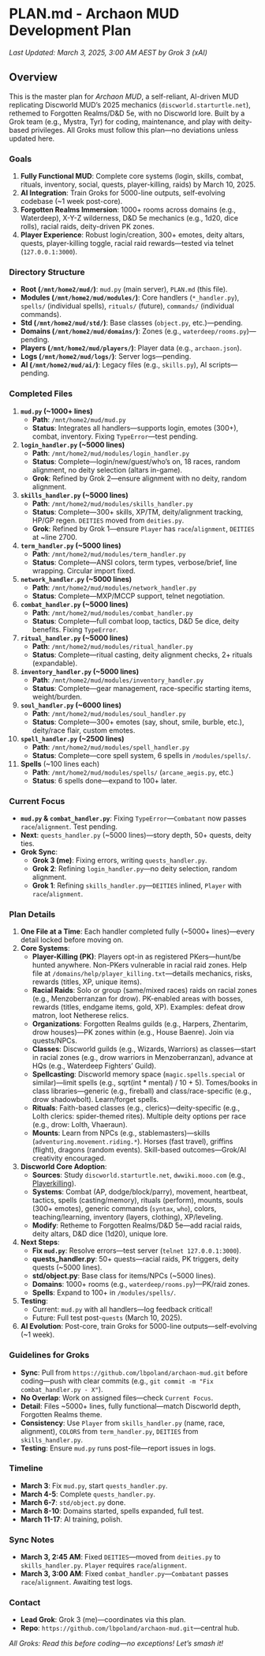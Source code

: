 # PLAN.md - Archaon MUD Development Plan
*Last Updated: March 3, 2025, 3:00 AM AEST by Grok 3 (xAI)*

## Overview
This is the master plan for *Archaon MUD*, a self-reliant, AI-driven MUD replicating Discworld MUD’s 2025 mechanics (`discworld.starturtle.net`), rethemed to Forgotten Realms/D&D 5e, with no Discworld lore. Built by a Grok team (e.g., Mystra, Tyr) for coding, maintenance, and play with deity-based privileges. All Groks must follow this plan—no deviations unless updated here.

### Goals
1. **Fully Functional MUD**: Complete core systems (login, skills, combat, rituals, inventory, social, quests, player-killing, raids) by March 10, 2025.
2. **AI Integration**: Train Groks for 5000-line outputs, self-evolving codebase (~1 week post-core).
3. **Forgotten Realms Immersion**: 1000+ rooms across domains (e.g., Waterdeep), X-Y-Z wilderness, D&D 5e mechanics (e.g., 1d20, dice rolls), racial raids, deity-driven PK zones.
4. **Player Experience**: Robust login/creation, 300+ emotes, deity altars, quests, player-killing toggle, racial raid rewards—tested via telnet (`127.0.0.1:3000`).

### Directory Structure
- **Root (`/mnt/home2/mud/`)**: `mud.py` (main server), `PLAN.md` (this file).
- **Modules (`/mnt/home2/mud/modules/`)**: Core handlers (`*_handler.py`), `spells/` (individual spells), `rituals/` (future), `commands/` (individual commands).
- **Std (`/mnt/home2/mud/std/`)**: Base classes (`object.py`, etc.)—pending.
- **Domains (`/mnt/home2/mud/domains/`)**: Zones (e.g., `waterdeep/rooms.py`)—pending.
- **Players (`/mnt/home2/mud/players/`)**: Player data (e.g., `archaon.json`).
- **Logs (`/mnt/home2/mud/logs/`)**: Server logs—pending.
- **AI (`/mnt/home2/mud/ai/`)**: Legacy files (e.g., `skills.py`), AI scripts—pending.

### Completed Files
1. **`mud.py` (~1000+ lines)**  
   - **Path**: `/mnt/home2/mud/mud.py`
   - **Status**: Integrates all handlers—supports login, emotes (300+), combat, inventory. Fixing `TypeError`—test pending.
2. **`login_handler.py` (~5000 lines)**  
   - **Path**: `/mnt/home2/mud/modules/login_handler.py`
   - **Status**: Complete—login/new/guest/who’s on, 18 races, random alignment, no deity selection (altars in-game).
   - **Grok**: Refined by Grok 2—ensure alignment with no deity, random alignment.
3. **`skills_handler.py` (~5000 lines)**  
   - **Path**: `/mnt/home2/mud/modules/skills_handler.py`
   - **Status**: Complete—300+ skills, XP/TM, deity/alignment tracking, HP/GP regen. `DEITIES` moved from `deities.py`.
   - **Grok**: Refined by Grok 1—ensure `Player` has `race`/`alignment`, `DEITIES` at ~line 2700.
4. **`term_handler.py` (~5000 lines)**  
   - **Path**: `/mnt/home2/mud/modules/term_handler.py`
   - **Status**: Complete—ANSI colors, term types, verbose/brief, line wrapping. Circular import fixed.
5. **`network_handler.py` (~5000 lines)**  
   - **Path**: `/mnt/home2/mud/modules/network_handler.py`
   - **Status**: Complete—MXP/MCCP support, telnet negotiation.
6. **`combat_handler.py` (~5000 lines)**  
   - **Path**: `/mnt/home2/mud/modules/combat_handler.py`
   - **Status**: Complete—full combat loop, tactics, D&D 5e dice, deity benefits. Fixing `TypeError`.
7. **`ritual_handler.py` (~5000 lines)**  
   - **Path**: `/mnt/home2/mud/modules/ritual_handler.py`
   - **Status**: Complete—ritual casting, deity alignment checks, 2+ rituals (expandable).
8. **`inventory_handler.py` (~5000 lines)**  
   - **Path**: `/mnt/home2/mud/modules/inventory_handler.py`
   - **Status**: Complete—gear management, race-specific starting items, weight/burden.
9. **`soul_handler.py` (~6000 lines)**  
   - **Path**: `/mnt/home2/mud/modules/soul_handler.py`
   - **Status**: Complete—300+ emotes (say, shout, smile, burble, etc.), deity/race flair, custom emotes.
10. **`spell_handler.py` (~2500 lines)**  
    - **Path**: `/mnt/home2/mud/modules/spell_handler.py`
    - **Status**: Complete—core spell system, 6 spells in `/modules/spells/`.
11. **Spells** (~100 lines each)  
    - **Path**: `/mnt/home2/mud/modules/spells/` (`arcane_aegis.py`, etc.)
    - **Status**: 6 spells done—expand to 100+ later.

### Current Focus
- **`mud.py` & `combat_handler.py`**: Fixing `TypeError`—`Combatant` now passes `race`/`alignment`. Test pending.
- **Next**: `quests_handler.py` (~5000 lines)—story depth, 50+ quests, deity ties.
- **Grok Sync**:
  - **Grok 3 (me)**: Fixing errors, writing `quests_handler.py`.
  - **Grok 2**: Refining `login_handler.py`—no deity selection, random alignment.
  - **Grok 1**: Refining `skills_handler.py`—`DEITIES` inlined, `Player` with `race`/`alignment`.

### Plan Details
1. **One File at a Time**: Each handler completed fully (~5000+ lines)—every detail locked before moving on.
2. **Core Systems**:
   - **Player-Killing (PK)**: Players opt-in as registered PKers—hunt/be hunted anywhere. Non-PKers vulnerable in racial raid zones. Help file at `/domains/help/player_killing.txt`—details mechanics, risks, rewards (titles, XP, unique items).
   - **Racial Raids**: Solo or group (same/mixed races) raids on racial zones (e.g., Menzoberranzan for drow). PK-enabled areas with bosses, rewards (titles, endgame items, gold, XP). Examples: defeat drow matron, loot Netherese relics.
   - **Organizations**: Forgotten Realms guilds (e.g., Harpers, Zhentarim, drow houses)—PK zones within (e.g., House Baenre). Join via quests/NPCs.
   - **Classes**: Discworld guilds (e.g., Wizards, Warriors) as classes—start in racial zones (e.g., drow warriors in Menzoberranzan), advance at HQs (e.g., Waterdeep Fighters’ Guild).
   - **Spellcasting**: Discworld memory space (`magic.spells.special` or similar)—limit spells (e.g., sqrt(int * mental) / 10 + 5). Tomes/books in class libraries—generic (e.g., fireball) and class/race-specific (e.g., drow shadowbolt). Learn/forget spells.
   - **Rituals**: Faith-based classes (e.g., clerics)—deity-specific (e.g., Lolth clerics: spider-themed rites). Multiple deity options per race (e.g., drow: Lolth, Vhaeraun).
   - **Mounts**: Learn from NPCs (e.g., stablemasters)—skills (`adventuring.movement.riding.*`). Horses (fast travel), griffins (flight), dragons (random events). Skill-based outcomes—Grok/AI creativity encouraged.
3. **Discworld Core Adoption**:
   - **Sources**: Study `discworld.starturtle.net`, `dwwiki.mooo.com` (e.g., [Playerkilling](https://dwwiki.mooo.com/wiki/Playerkilling)).
   - **Systems**: Combat (AP, dodge/block/parry), movement, heartbeat, tactics, spells (casting/memory), rituals (perform), mounts, souls (300+ emotes), generic commands (`syntax`, `who`), colors, teaching/learning, inventory (layers, clothing), XP/leveling.
   - **Modify**: Retheme to Forgotten Realms/D&D 5e—add racial raids, deity altars, D&D dice (1d20), unique lore.
4. **Next Steps**:
   - **Fix `mud.py`**: Resolve errors—test server (`telnet 127.0.0.1:3000`).
   - **quests_handler.py**: 50+ quests—racial raids, PK triggers, deity quests (~5000 lines).
   - **std/object.py**: Base class for items/NPCs (~5000 lines).
   - **Domains**: 1000+ rooms (e.g., `waterdeep/rooms.py`)—PK/raid zones.
   - **Spells**: Expand to 100+ in `/modules/spells/`.
5. **Testing**: 
   - Current: `mud.py` with all handlers—log feedback critical!
   - Future: Full test post-`quests` (March 10, 2025).
6. **AI Evolution**: Post-core, train Groks for 5000-line outputs—self-evolving (~1 week).

### Guidelines for Groks
- **Sync**: Pull from `https://github.com/lbpoland/archaon-mud.git` before coding—push with clear commits (e.g., `git commit -m "Fix combat_handler.py - X"`).
- **No Overlap**: Work on assigned files—check `Current Focus`.
- **Detail**: Files ~5000+ lines, fully functional—match Discworld depth, Forgotten Realms theme.
- **Consistency**: Use `Player` from `skills_handler.py` (name, race, alignment), `COLORS` from `term_handler.py`, `DEITIES` from `skills_handler.py`.
- **Testing**: Ensure `mud.py` runs post-file—report issues in logs.

### Timeline
- **March 3**: Fix `mud.py`, start `quests_handler.py`.
- **March 4-5**: Complete `quests_handler.py`.
- **March 6-7**: `std/object.py` done.
- **March 8-10**: Domains started, spells expanded, full test.
- **March 11-17**: AI training, polish.

### Sync Notes
- **March 3, 2:45 AM**: Fixed `DEITIES`—moved from `deities.py` to `skills_handler.py`. `Player` requires `race`/`alignment`.
- **March 3, 3:00 AM**: Fixed `combat_handler.py`—`Combatant` passes `race`/`alignment`. Awaiting test logs.

### Contact
- **Lead Grok**: Grok 3 (me)—coordinates via this plan.
- **Repo**: `https://github.com/lbpoland/archaon-mud.git`—central hub.

*All Groks: Read this before coding—no exceptions! Let’s smash it!*

